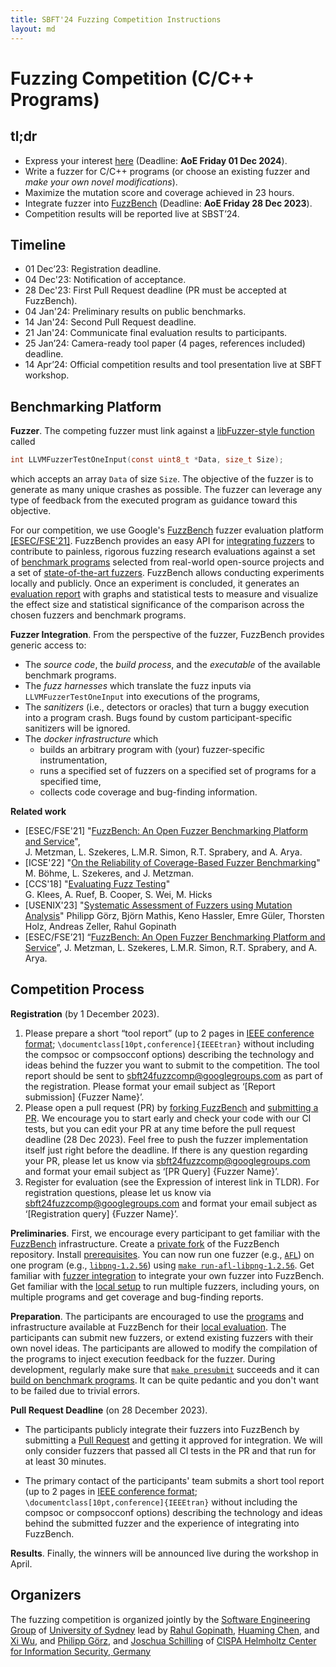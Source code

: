 ```yaml
---
title: SBFT'24 Fuzzing Competition Instructions
layout: md
---
```


# Fuzzing Competition (C/C++ Programs)

## tl;dr

* Express your interest [here](https://forms.gle/pwxtqgEaN724NESC9) (Deadline: **AoE Friday 01 Dec 2024**).
* Write a fuzzer for C/C++ programs (or choose an existing fuzzer and _make your own novel modifications_).
* Maximize the mutation score and coverage achieved in 23 hours.
* Integrate fuzzer into [FuzzBench](https://google.github.io/fuzzbench/getting-started/adding-a-new-fuzzer/) (Deadline: **AoE Friday 28 Dec 2023**).
* Competition results will be reported live at SBST’24.

## Timeline
* 01 Dec’23: Registration deadline.
* 04 Dec'23: Notification of acceptance.
* 28 Dec'23: First Pull Request deadline (PR must be accepted at FuzzBench).
* 04 Jan'24: Preliminary results on public benchmarks.
* 14 Jan'24: Second Pull Request deadline.
* 21 Jan'24: Communicate final evaluation results to participants.
* 25 Jan’24: Camera-ready tool paper (4 pages, references included) deadline.
* 14 Apr’24: Official competition results and tool presentation live at SBFT workshop.


## Benchmarking Platform
**Fuzzer**. The competing fuzzer must link against a [libFuzzer-style function](https://llvm.org/docs/LibFuzzer.html#fuzz-target) called
```C
int LLVMFuzzerTestOneInput(const uint8_t *Data, size_t Size);
```
which accepts an array `Data` of size `Size`. The objective of the fuzzer is to generate as many unique crashes as possible. The fuzzer can leverage any type of feedback from the executed program as guidance toward this objective.

For our competition, we use Google's [FuzzBench](https://google.github.io/fuzzbench) fuzzer evaluation platform [[ESEC/FSE'21]](https://research.google/pubs/pub50600/). FuzzBench provides an easy API for [integrating fuzzers](https://google.github.io/fuzzbench/getting-started/adding-a-new-fuzzer/) to contribute to painless, rigorous fuzzing research evaluations against a set of [benchmark programs](https://github.com/google/fuzzbench/tree/master/benchmarks) selected from real-world open-source projects and a set of [state-of-the-art fuzzers](https://github.com/google/fuzzbench/tree/master/fuzzers). FuzzBench allows conducting experiments locally and publicly. Once an experiment is concluded, it generates an [evaluation report](https://www.fuzzbench.com/reports/sample/index.html) with graphs and statistical tests to measure and visualize the effect size and statistical significance of the comparison across the chosen fuzzers and benchmark programs.

**Fuzzer Integration**. From the perspective of the fuzzer, FuzzBench provides generic access to:
* The *source code*, the *build process*, and the *executable* of the available benchmark programs.
* The *fuzz harnesses* which translate the fuzz inputs via `LLVMFuzzerTestOneInput` into executions of the programs,
* The *sanitizers* (i.e., detectors or oracles) that turn a buggy execution into a program crash. Bugs found by custom participant-specific sanitizers will be ignored.
* The *docker infrastructure* which
  * builds an arbitrary program with (your) fuzzer-specific instrumentation,
  * runs a specified set of fuzzers on a specified set of programs for a specified time,
  * collects code coverage and bug-finding information.

**Related work**
* [ESEC/FSE'21] "[FuzzBench: An Open Fuzzer Benchmarking Platform and Service](https://research.google/pubs/pub50600.pdf)",<br/> J. Metzman, L. Szekeres, L.M.R. Simon, R.T. Sprabery, and A. Arya.
* [ICSE'22] "[On the Reliability of Coverage-Based Fuzzer Benchmarking](https://mboehme.github.io/paper/ICSE22.pdf)"<br/> M. B&ouml;hme, L. Szekeres, and J. Metzman.
* [CCS'18] "[Evaluating Fuzz Testing](https://dl.acm.org/doi/10.1145/3243734.3243804)"<br/> G. Klees, A. Ruef, B. Cooper, S. Wei, M. Hicks
* [USENIX'23] "[Systematic Assessment of Fuzzers using Mutation Analysis](https://arxiv.org/abs/2212.03075)" Philipp Görz, Björn Mathis, Keno Hassler, Emre Güler, Thorsten Holz, Andreas Zeller, Rahul Gopinath
* [ESEC/FSE’21] “[FuzzBench: An Open Fuzzer Benchmarking Platform and Service](https://research.google/pubs/pub50600.pdf)”,
J. Metzman, L. Szekeres, L.M.R. Simon, R.T. Sprabery, and A. Arya.



## Competition Process
**Registration** (by 1 December 2023).

1. Please prepare a short “tool report” (up to 2 pages in [IEEE conference format](https://www.ieee.org/conferences/publishing/templates.html); `\documentclass[10pt,conference]{IEEEtran}` without including the compsoc or compsocconf options) describing the technology and ideas behind the fuzzer you want to submit to the competition. The tool report should be sent to [sbft24fuzzcomp@googlegroups.com](mailto:sbft24fuzzcomp@googlegroups.com) as part of the registration. Please format your email subject as ‘[Report submission] {Fuzzer Name}’.
2. Please open a pull request (PR) by [forking FuzzBench](https://github.com/google/fuzzbench/fork) and [submitting a PR](https://github.com/google/fuzzbench/compare). We encourage you to start early and check your code with our CI tests, but you can edit your PR at any time before the pull request deadline (28 Dec 2023). Feel free to push the fuzzer implementation itself just right before the deadline. If there is any question regarding your PR, please let us know via [sbft24fuzzcomp@googlegroups.com](mailto:sbft24fuzzcomp@googlegroups.com) and format your email subject as ‘[PR Query] {Fuzzer Name}’.
3. Register for evaluation (see the Expression of interest link in TLDR). For registration questions, please let us know via [sbft24fuzzcomp@googlegroups.com](mailto:sbft24fuzzcomp@googlegroups.com) and format your email subject as ‘[Registration query] {Fuzzer Name}’.

**Preliminaries**. First, we encourage every participant to get familiar with the [FuzzBench](https://github.com/google/fuzzbench) infrastructure. Create a [private fork](https://github.com/new/import) of the FuzzBench repository. Install [prerequisites](https://google.github.io/fuzzbench/getting-started/prerequisites/). You can now run one fuzzer (e.g., [`AFL`](https://github.com/google/fuzzbench/tree/master/fuzzers/afl)) on one program (e.g., [`libpng-1.2.56`](https://github.com/google/fuzzbench/tree/master/benchmarks/libpng-1.2.56)) using [`make run-afl-libpng-1.2.56`](https://google.github.io/fuzzbench/getting-started/adding-a-new-fuzzer/#testing-it-out). Get familiar with [fuzzer integration](https://google.github.io/fuzzbench/getting-started/adding-a-new-fuzzer/) to integrate your own fuzzer into FuzzBench. Get familiar with the [local setup](https://google.github.io/fuzzbench/running-a-local-experiment) to run multiple fuzzers, including yours, on multiple programs and get coverage and bug-finding reports.

**Preparation**. The participants are encouraged to use the [programs](https://github.com/google/fuzzbench/tree/master/benchmarks) and infrastructure available at FuzzBench for their [local evaluation](https://google.github.io/fuzzbench/running-a-local-experiment). The participants can submit new fuzzers, or extend existing fuzzers with their own novel ideas. The participants are allowed to modify the compilation of the programs to inject execution feedback for the fuzzer. During development, regularly make sure that [`make presubmit`](https://google.github.io/fuzzbench/getting-started/contributing-code/#running-unit-tests) succeeds and it can [build on benchmark programs](https://google.github.io/fuzzbench/getting-started/adding-a-new-fuzzer/#testing-it-out). It can be quite pedantic and you don't want to be failed due to trivial errors.

**Pull Request Deadline** (on 28 December 2023).
* The participants publicly integrate their fuzzers into FuzzBench by submitting a [Pull Request](https://github.com/google/fuzzbench/pulls) and getting it approved for integration. We will only consider fuzzers that passed all CI tests in the PR and that run for at least 30 minutes.

* The primary contact of the participants' team submits a short tool report (up to 2 pages in [IEEE conference format](https://www.ieee.org/conferences/publishing/templates.html); `\documentclass[10pt,conference]{IEEEtran}` without including the compsoc or compsocconf options) describing the technology and ideas behind the submitted fuzzer and the experience of integrating into FuzzBench.


**Results**. Finally, the winners will be announced live during the workshop in April.

## Organizers
The fuzzing competition is organized jointly by the [Software Engineering Group](https://soft-eng.sydney.edu.au/) of [University of Sydney](https://github.com/sbft24/sbft24.github.io/issues/sydney.edu.au/) lead by [Rahul Gopinath](https://rahul.gopinath.org/), [Huaming Chen](https://www.sydney.edu.au/engineering/about/our-people/academic-staff/huaming-chen.html), and [Xi Wu](https://www.sydney.edu.au/engineering/about/our-people/academic-staff/xi-wu.html), and [Philipp Görz](https://cispa.de/en/people/c01phgo), and [Joschua Schilling](https://cispa.de/en/people/c03josc) of [CISPA Helmholtz Center for Information Security, Germany](https://cispa.de/)
